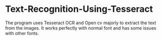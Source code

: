 # Text-Recognition-Using-Tesseract
The program uses Tesseract OCR and Open cv majorly to extract the text from the images. It works perfectly with normal font and has some issues with other fonts.

